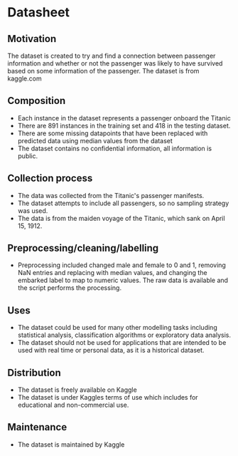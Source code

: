 # Datasheet

## Motivation

The dataset is created to try and find a connection between passenger information and whether or not the passenger was likely to have survived based on some information of the passenger. The dataset is from kaggle.com
 
## Composition

- Each instance in the dataset represents a passenger onboard the Titanic
- There are 891 instances in the training set and 418 in the testing dataset.
- There are some missing datapoints that have been replaced with predicted data using median values from the dataset
- The dataset contains no confidential information, all information is public.


## Collection process

- The data was collected from the Titanic's passenger manifests.
- The dataset attempts to include all passengers, so no sampling strategy was used.
- The data is from the maiden voyage of the Titanic, which sank on April 15, 1912.

## Preprocessing/cleaning/labelling

- Preprocessing included changed male and female to 0 and 1, removing NaN entries and replacing with median values, and changing the embarked label to map to numeric values. The raw data is available and the script performs the processing.

## Uses

- The dataset could be used for many other modelling tasks including statistical analysis, classification algorithms or exploratory data analysis.
- The dataset should not be used for applications that are intended to be used with real time or personal data, as it is a historical dataset.

## Distribution

- The dataset is freely available on Kaggle
- The dataset is under Kaggles terms of use which includes for educational and non-commercial use.

## Maintenance

- The dataset is maintained by Kaggle

